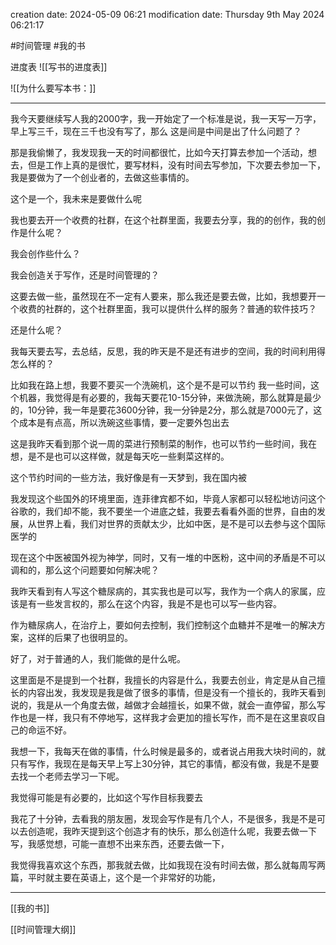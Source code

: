 
creation date: 2024-05-09 06:21 
modification date: Thursday 9th May 2024 06:21:17

#时间管理  #我的书 

进度表
![[写书的进度表]]

![[为什么要写本书：]]

---
我今天要继续写人我的2000字，我一开始定了一个标准是说，我一天写一万字，早上写三千，现在三千也没有写了，那么 这是间是中间是出了什么问题了？

那是我偷懒了，我发现我一天的时间都很忙，比如今天打算去参加一个活动，想去，但是工作上真的是很忙，要写材料，没有时间去写参加，下次要去参加一下，我是要做为了一个创业者的，去做这些事情的。

这个是一个，我未来是要做什么呢

我也要去开一个收费的社群，在这个社群里面，我要去分享，我的的创作，我的创作是什么呢？

我会创作些什么？

我会创造关于写作，还是时间管理的？

这要去做一些，虽然现在不一定有人要来，那么我还是要去做，比如，我想要开一个收费的社群的，这个社群里面，我可以提供什么样的服务？普通的软件技巧？

还是什么呢？

我每天要去写，去总结，反思，我的昨天是不是还有进步的空间，我的时间利用得怎么样的？

比如我在路上想，我要不要买一个洗碗机，这个是不是可以节约 我一些时间，这个机器，我觉得是有必要的，我每天要花10-15分钟，来做洗碗，那么就算是最少的，10分钟，我一年是要花3600分钟，我一分钟是2分，那么就是7000元了，这个成本是有点高，所以洗碗这些事情，要一定要外包出去

这是我昨天看到那个说一周的菜进行预制菜的制作，也可以节约一些时间，我在想，是不是也可以这样做，就是每天吃一些剩菜这样的。

这个节约时间的一些方法，我好像是有一天梦到，我在国内被

我发现这个些国外的环境里面，连菲律宾都不如，毕竟人家都可以轻松地访问这个谷歌的，我们却不能，我不要坐一个进底之蛙，我要去看看外面的世界，自由的发展，从世界上看，我们对世界的贡献太少，比如中医，是不是可以去参与这个国际医学的

现在这个中医被国外视为神学，同时，又有一堆的中医粉，这中间的矛盾是不可以调和的，那么这个问题要如何解决呢？

我昨天看到有人写这个糖尿病的，其实我也是可以写，我作为一个病人的家属，应该是有一些发言权的，那么在这个内容，我是不是也可以写一些内容。

作为糖尿病人，在治疗上，要如何去控制，我们控制这个血糖并不是唯一的解决方案，这样的后果了也很明显的。

好了，对于普通的人，我们能做的是什么呢。

这里面是不是提到一个社群，我擅长的内容是什么，我要去创业，肯定是从自己擅长的内容出发，我发现是我是做了很多的事情，但是没有一个擅长的，我昨天看到说的，我是从一个角度去做，越做才会越擅长，如果不做，就会一直停留，那么写作也是一样，我只有不停地写，这样我才会更加的擅长写作，而不是在这里哀叹自己的命运不好。

我想一下，我每天在做的事情，什么时候是最多的，或者说占用我大块时间的，就只有写作，我现在是每天早上写上30分钟，其它的事情，都没有做，我是不是要去找一个老师去学习一下呢。

我觉得可能是有必要的，比如这个写作目标我要去

我花了十分钟，去看我的朋友圈，发现会写作是有几个人，不是很多，我是不是可以去创造呢，我昨天提到这个创造才有的快乐，那么创造什么呢，我要去做一下写，我感觉想，可能一直想不出来东西，还要去做一下，

我觉得我喜欢这个东西，那我就去做，比如我现在没有时间去做，那么就每周写两篇，平时就主要在英语上，这个是一个非常好的功能，


---


[[我的书]]

[[时间管理大纲]]

